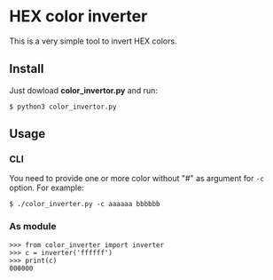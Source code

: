# HEX color inverter

This is a very simple tool to invert HEX colors.

## Install

Just dowload **color_invertor.py** and run:

```
$ python3 color_invertor.py
```

## Usage

### CLI

You need to provide one or more color without "#" as argument for `-c` option. For example: 

```
$ ./color_inverter.py -c aaaaaa bbbbbb 
```

### As module

```
>>> from color_inverter import inverter
>>> c = inverter('ffffff')
>>> print(c)
000000
```
